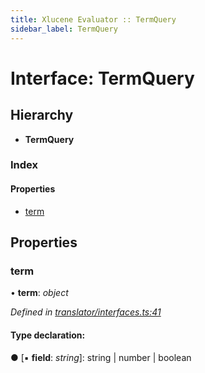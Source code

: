 ```yaml
---
title: Xlucene Evaluator :: TermQuery
sidebar_label: TermQuery
---
```


# Interface: TermQuery

## Hierarchy

* **TermQuery**

### Index

#### Properties

* [term](termquery.md#term)

## Properties

###  term

• **term**: *object*

*Defined in [translator/interfaces.ts:41](https://github.com/terascope/teraslice/blob/6e018493/packages/xlucene-evaluator/src/translator/interfaces.ts#L41)*

#### Type declaration:

● \[▪ **field**: *string*\]: string | number | boolean
